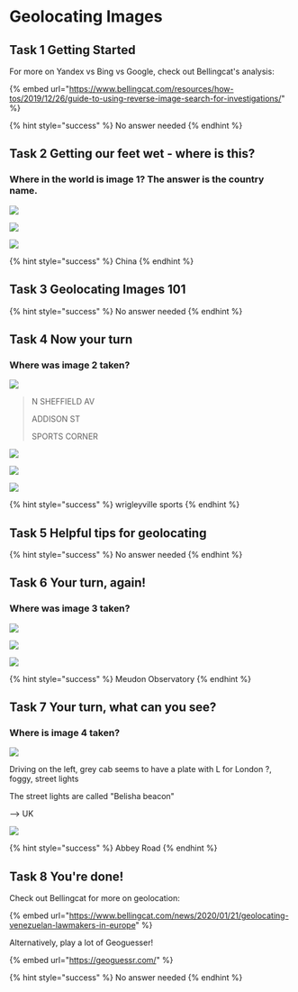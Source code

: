 # Geolocating Images

## Task 1 Getting Started

For more on Yandex vs Bing vs Google, check out Bellingcat's analysis:

{% embed url="https://www.bellingcat.com/resources/how-tos/2019/12/26/guide-to-using-reverse-image-search-for-investigations/" %}

{% hint style="success" %}
No answer needed
{% endhint %}

## Task 2 Getting our feet wet - where is this?

### Where in the world is image 1? The answer is the country name.

![](<../.gitbook/assets/image (294).png>)

![](<../.gitbook/assets/image (295).png>)

![](<../.gitbook/assets/image (296).png>)

{% hint style="success" %}
China
{% endhint %}

## Task 3 Geolocating Images 101

{% hint style="success" %}
No answer needed
{% endhint %}

## Task 4 Now your turn

### Where was image 2 taken?

![](<../.gitbook/assets/image (297).png>)

> N SHEFFIELD AV
>
> ADDISON ST
>
> SPORTS CORNER

![](<../.gitbook/assets/image (299).png>)

![](<../.gitbook/assets/image (298).png>)

![](<../.gitbook/assets/image (300).png>)

{% hint style="success" %}
wrigleyville sports
{% endhint %}

## Task 5 Helpful tips for geolocating

{% hint style="success" %}
No answer needed
{% endhint %}

## Task 6 Your turn, again!

### Where was image 3 taken?

![](<../.gitbook/assets/image (301).png>)

![](<../.gitbook/assets/image (302).png>)

![](<../.gitbook/assets/image (303).png>)

{% hint style="success" %}
Meudon Observatory
{% endhint %}

## Task 7 Your turn, what can you see?

### Where is image 4 taken?

![](<../.gitbook/assets/image (304).png>)

Driving on the left, grey cab seems to have a plate with L for London ?, foggy, street lights

The street lights are called "Belisha beacon"

&#x20;\--> UK

![](<../.gitbook/assets/image (305).png>)

{% hint style="success" %}
Abbey Road
{% endhint %}

## Task 8 You're done!

Check out Bellingcat for more on geolocation:

{% embed url="https://www.bellingcat.com/news/2020/01/21/geolocating-venezuelan-lawmakers-in-europe" %}

Alternatively, play a lot of Geoguesser!

{% embed url="https://geoguessr.com/" %}

{% hint style="success" %}
No answer needed
{% endhint %}
